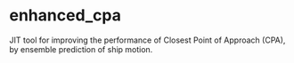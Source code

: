 # enhanced_cpa
JIT tool for improving the performance of Closest Point of Approach (CPA), by ensemble prediction of ship motion.
